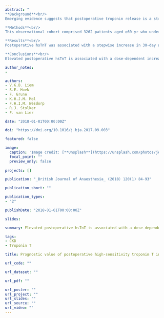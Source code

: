 ```yaml
---
abstract: "
**Background**<br/>
Emerging evidence suggests that postoperative troponin release is a strong and independent predictor of short-term mortality. However, evaluating elevated troponins in patients with chronic kidney disease (CKD) is still controversial and is often disregarded. This study examines morbidity along with short- and long-term mortality risk associated with elevated high-sensitivity troponin T (hsTnT) in patients with different stages CKD undergoing noncardiac surgery.<br/>

**Methods**<br/>
This observational cohort comprised 3262 patients aged ≥60 yr who underwent noncardiac surgery. Postoperative hsTnT concentrations were divided into normal [<14 ng l−1 (reference)], low (14–49 ng l<sup>−1</sup>), moderate (50–149 ng l−1), and high (≥150 ng l−1) groups. A threshold of 50 ng l−1 was used to dichotomize hsTnT. The study endpoints were 30-day and long-term all-cause mortality, and postoperative myocardial infarction.<br/>

**Results**<br/>
Postoperative hsTnT was associated with a stepwise increase in 30-day and long-term mortality risk: low hsTnT adjusted hazard ratio (HR) 1.4 [95% confidence interval (CI): 1.1–1.7], moderate hsTnT adjusted HR 3.1 (95% CI: 2.3–4.3), high hsTnT adjusted HR 5.5 (95% CI: 3.6–8.4). Postoperative hsTnT ≥50 ng l−1 was associated with 30-day and long-term mortality risk for each stage of CKD. Elevated troponin concentrations in severe CKD (estimated glomerular filtration rate <30 mL min−1 1.73 m−2), however, did not predict short-term death.<br/>

**Conclusions**<br/>
Elevated postoperative hsTnT is associated with a dose-dependent increase in 30-day and long-term mortality risk in each stage of CKD with an estimated glomerular filtration rate ≥30 ml min−1 1.73 m−2."

author_notes:
- 

authors:
- V.G.B. Liem
- S.E. Hoek
- F. Grune
- K.H.J.M. Mol
- F.H.I.M. Wesdorp
- R.J. Stolker
- F. van Lier

date: "2018-01-01T00:00:00Z"

doi: "https://doi.org/10.1016/j.bja.2017.09.003"

featured: false

image:
  caption: 'Image credit: [**Unsplash**](https://unsplash.com/photos/jdD8gXaTZsc)'
  focal_point: ""
  preview_only: false
  
projects: []

publication: "_British Journal of Anaesthesia_ (2018) 120(1) 84-93"

publication_short: ""

publication_types:
- "2"

publishDate: "2018-01-01T00:00:00Z"

slides: 

summary: Elevated postoperative hsTnT is associated with a dose-dependent increase in 30-day and long-term mortality risk in each stage of CKD with an estimated glomerular filtration rate ≥30 ml min−1 1.73 m−2.

tags:
- CKD
- Troponin T

title: Prognostic value of postoperative high-sensitivity troponin T in patients with different stages of kidney disease undergoing noncardiac surgery

url_code: ""

url_dataset: ""

url_pdf: ""

url_poster: ""
url_project: ""
url_slides: ""
url_source: ""
url_video: ""
---
```


